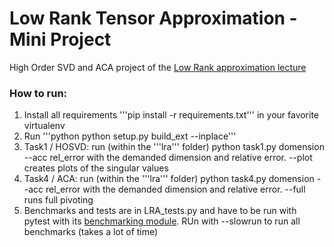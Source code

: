 # Low Rank Tensor Approximation - Mini Project
High Order SVD and ACA project of the [Low Rank approximation lecture](https://www5.in.tum.de/wiki/index.php/Low_Rank_Approximation)

### How to run:
1. Install all requirements '''pip install -r requirements.txt''' in your favorite virtualenv
2. Run '''python python setup.py build_ext --inplace'''
3. Task1 / HOSVD: run (within the '''lra''' folder) python task1.py domension --acc rel_error with the demanded dimension and relative error. --plot creates plots of the singular values
4. Task4 / ACA: run (within the '''lra''' folder) python task4.py domension --acc rel_error with the demanded dimension and relative error. --full runs full pivoting 
5. Benchmarks and tests are in LRA_tests.py and have to be run with pytest with its [benchmarking module](https://github.com/ionelmc/pytest-benchmark). RUn with --slowrun to run all benchmarks (takes a lot of time)